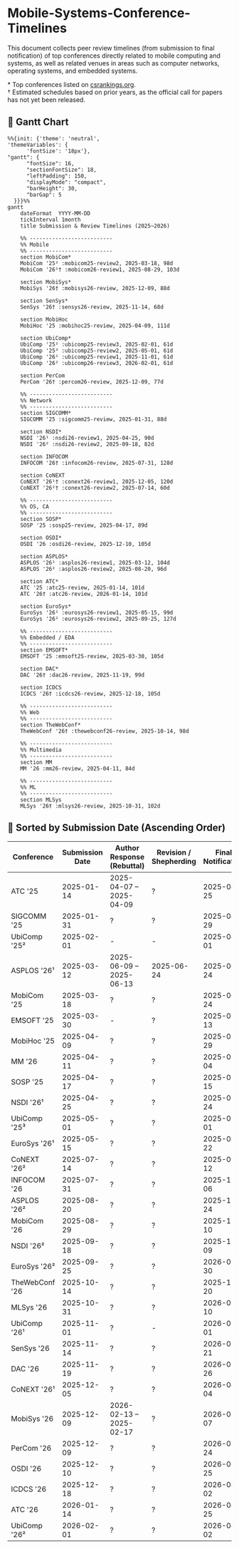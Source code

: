 # Mobile-Systems-Conference-Timelines
This document collects peer review timelines (from submission to final notification) of top conferences directly related to mobile computing and systems, as well as related venues in areas such as computer networks, operating systems, and embedded systems.

\* Top conferences listed on [csrankings.org](https://csrankings.org).  
† Estimated schedules based on prior years, as the official call for papers has not yet been released.

## 📅 Gantt Chart
```mermaid
%%{init: {'theme': 'neutral',
'themeVariables': {
      'fontSize': '18px'},
"gantt": {
      "fontSize": 16,
      "sectionFontSize": 18,
      "leftPadding": 150,
      "displayMode": "compact",
      "barHeight": 30,
      "barGap": 5
  }}}%%
gantt
    dateFormat  YYYY-MM-DD
    tickInterval 1month
    title Submission & Review Timelines (2025~2026)

    %% --------------------------
    %% Mobile
    %% --------------------------
    section MobiCom*
    MobiCom '25² :mobicom25-review2, 2025-03-18, 98d
    MobiCom '26¹† :mobicom26-review1, 2025-08-29, 103d

    section MobiSys*
    MobiSys '26† :mobisys26-review, 2025-12-09, 88d

    section SenSys*
    SenSys '26† :sensys26-review, 2025-11-14, 68d

    section MobiHoc
    MobiHoc '25 :mobihoc25-review, 2025-04-09, 111d

    section UbiComp*
    UbiComp '25² :ubicomp25-review3, 2025-02-01, 61d
    UbiComp '25³ :ubicomp25-review2, 2025-05-01, 61d
    UbiComp '26¹ :ubicomp25-review1, 2025-11-01, 61d
    UbiComp '26² :ubicomp26-review3, 2026-02-01, 61d

    section PerCom
    PerCom '26† :percom26-review, 2025-12-09, 77d

    %% --------------------------
    %% Network
    %% --------------------------
    section SIGCOMM*
    SIGCOMM '25 :sigcomm25-review, 2025-01-31, 88d

    section NSDI*
    NSDI '26¹ :nsdi26-review1, 2025-04-25, 90d
    NSDI '26² :nsdi26-review2, 2025-09-18, 82d

    section INFOCOM
    INFOCOM '26† :infocom26-review, 2025-07-31, 128d

    section CoNEXT
    CoNEXT '26¹† :conext26-review1, 2025-12-05, 120d
    CoNEXT '26²† :conext26-review2, 2025-07-14, 60d

    %% --------------------------
    %% OS, CA
    %% --------------------------
    section SOSP*
    SOSP '25 :sosp25-review, 2025-04-17, 89d

    section OSDI*
    OSDI '26 :osdi26-review, 2025-12-10, 105d

    section ASPLOS*
    ASPLOS '26¹ :asplos26-review1, 2025-03-12, 104d
    ASPLOS '26² :asplos26-review2, 2025-08-20, 96d

    section ATC*
    ATC '25 :atc25-review, 2025-01-14, 101d
    ATC '26† :atc26-review, 2026-01-14, 101d

    section EuroSys*
    EuroSys '26¹ :eurosys26-review1, 2025-05-15, 99d
    EuroSys '26² :eurosys26-review2, 2025-09-25, 127d

    %% --------------------------
    %% Embedded / EDA
    %% --------------------------
    section EMSOFT*
    EMSOFT '25 :emsoft25-review, 2025-03-30, 105d

    section DAC*
    DAC '26† :dac26-review, 2025-11-19, 99d

    section ICDCS
    ICDCS '26† :icdcs26-review, 2025-12-18, 105d

    %% --------------------------
    %% Web
    %% --------------------------
    section TheWebConf*
    TheWebConf '26† :thewebconf26-review, 2025-10-14, 98d

    %% --------------------------
    %% Multimedia
    %% --------------------------
    section MM
    MM '26 :mm26-review, 2025-04-11, 84d

    %% --------------------------
    %% ML
    %% --------------------------
    section MLSys
    MLSys '26† :mlsys26-review, 2025-10-31, 102d
```



## 📅 Sorted by Submission Date (Ascending Order)

| Conference       | Submission Date    | Author Response (Rebuttal) | Revision / Shepherding | Final Notification | CFP URL |
|------------------|--------------------|-----------------------------|-------------------------|---------------------|---------|
| ATC '25          | 2025-01-14         | 2025-04-07 – 2025-04-09     | ?                       | 2025-04-25          | [CFP](https://www.usenix.org/conference/atc25/call-for-papers) |
| SIGCOMM '25      | 2025-01-31         | ?                           | ?                       | 2025-04-29          | [CFP](https://conferences.sigcomm.org/sigcomm/2025/cfp/) |
| UbiComp '25²     | 2025-02-01         | -                           | -                       | 2025-04-01          | [CFP](https://www.ubicomp.org/ubicomp-iswc-2025/authors/) |
| ASPLOS '26¹      | 2025-03-12         | 2025-06-09 – 2025-06-13     | 2025-06-24              | 2025-06-24          | - |
| MobiCom '25      | 2025-03-18         | ?                           | ?                       | 2025-06-24          | [CFP](https://www.sigmobile.org/mobicom/2025/cfp.html) |
| EMSOFT '25       | 2025-03-30         | -                           | ?                       | 2025-07-13          | [CFP](https://esweek.org/emsoft-call-for-papers-page/) |
| MobiHoc '25      | 2025-04-09         | ?                           | ?                       | 2025-07-29          | [CFP](https://www.sigmobile.org/mobihoc/2025/cfp.html) |
| MM '26           | 2025-04-11         | ?                           | ?                       | 2025-07-04          | - |
| SOSP '25         | 2025-04-17         | ?                           | ?                       | 2025-07-15          | - |
| NSDI '26¹        | 2025-04-25         | ?                           | ?                       | 2025-07-24          | [CFP](https://www.usenix.org/conference/nsdi26/call-for-papers) |
| UbiComp '25³     | 2025-05-01         | ?                           | ?                       | 2025-07-01          | [CFP](https://www.ubicomp.org/ubicomp-iswc-2025/authors/) |
| EuroSys '26¹     | 2025-05-15         | ?                           | ?                       | 2025-08-22          | - |
| CoNEXT '26²      | 2025-07-14         | ?                           | ?                       | 2025-09-12          | - |
| INFOCOM '26      | 2025-07-31         | ?                           | ?                       | 2025-12-06          | - |
| ASPLOS '26²      | 2025-08-20         | ?                           | ?                       | 2025-11-24          | - |
| MobiCom '26      | 2025-08-29         | ?                           | ?                       | 2025-12-10          | - |
| NSDI '26²        | 2025-09-18         | ?                           | ?                       | 2025-12-09          | [CFP](https://www.usenix.org/conference/nsdi26/call-for-papers) |
| EuroSys '26²     | 2025-09-25         | ?                           | ?                       | 2026-01-30          | - |
| TheWebConf '26   | 2025-10-14         | ?                           | ?                       | 2025-12-20          | - |
| MLSys '26        | 2025-10-31         | ?                           | ?                       | 2026-02-10          | - |
| UbiComp '26¹     | 2025-11-01         | ?                           | -                       | 2026-01-01          | - |
| SenSys '26       | 2025-11-14         | ?                           | ?                       | 2026-01-21          | - |
| DAC '26          | 2025-11-19         | ?                           | ?                       | 2026-02-26          | - |
| CoNEXT '26¹      | 2025-12-05         | ?                           | ?                       | 2026-04-04          | - |
| MobiSys '26      | 2025-12-09         | 2026-02-13 – 2025-02-17     | ?                       | 2026-03-07          | - |
| PerCom '26       | 2025-12-09         | ?                           | ?                       | 2026-02-24          | - |
| OSDI '26         | 2025-12-10         | ?                           | ?                       | 2026-03-25          | - |
| ICDCS '26        | 2025-12-18         | ?                           | ?                       | 2026-04-02          | - |
| ATC '26          | 2026-01-14         | ?                           | ?                       | 2026-04-25          | - |
| UbiComp '26²     | 2026-02-01         | ?                           | ?                       | 2026-04-02          | - |





